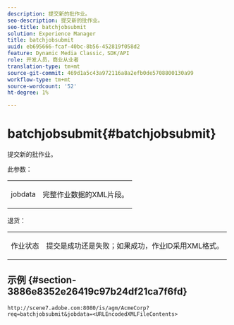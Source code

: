 ```yaml
---
description: 提交新的批作业。
seo-description: 提交新的批作业。
seo-title: batchjobsubmit
solution: Experience Manager
title: batchjobsubmit
uuid: eb695666-fcaf-40bc-8b56-452819f058d2
feature: Dynamic Media Classic，SDK/API
role: 开发人员，商业从业者
translation-type: tm+mt
source-git-commit: 469d1a5c43a972116a8a2efb0de5708800130a99
workflow-type: tm+mt
source-wordcount: '52'
ht-degree: 1%

---
```



# batchjobsubmit{#batchjobsubmit}

提交新的批作业。

此参数：

<table id="simpletable_11A94D630A21426F9A1CEF5EB3B9E789"> 
 <tr class="strow"> 
  <td class="stentry"> <p> <span class="codeph"> jobdata  </span> </p> </td> 
  <td class="stentry"> <p>完整作业数据的XML片段。 </p> </td> 
 </tr> 
</table>

退货：

<table id="simpletable_7C82E4A8520440F5A5ABBC1BCB286AB2"> 
 <tr class="strow"> 
  <td class="stentry"> <p>作业状态 </p> </td> 
  <td class="stentry"> <p>提交是成功还是失败；如果成功，作业ID采用XML格式。 </p> </td> 
 </tr> 
</table>

## 示例 {#section-3886e8352e26419c97b24df21ca7f6fd}

`http://scene7.adobe.com:8080/is/agm/AcmeCorp?req=batchjobsubmit&jobdata=<URLEncodedXMLFileContents>`
